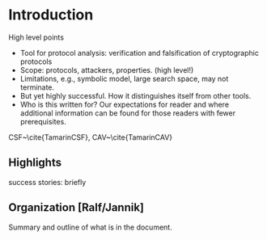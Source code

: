 Introduction
============

High level points

* Tool for protocol analysis: verification and falsification of
  cryptographic protocols
* Scope: protocols, attackers, properties.  (high level!)
* Limitations, e.g., symbolic model, large search space, may not
  terminate.
* But yet highly successful.   How it distinguishes itself from
  other tools.
* Who is this written for?  Our expectations for reader and where
  additional information can be found for those readers with fewer
  prerequisites.

CSF~\cite{TamarinCSF}, CAV~\cite{TamarinCAV}

Highlights
----------

success stories: briefly

Organization [Ralf/Jannik]
--------------------------

Summary and outline of what is in the document.


